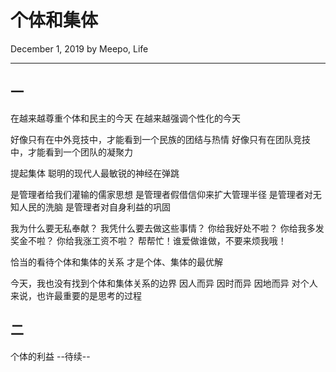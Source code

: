 # 个体和集体

December 1, 2019 by Meepo, Life

---

## 一

在越来越尊重个体和民主的今天
在越来越强调个性化的今天

好像只有在中外竞技中，才能看到一个民族的团结与热情
好像只有在团队竞技中，才能看到一个团队的凝聚力

提起集体
聪明的现代人最敏锐的神经在弹跳

是管理者给我们灌输的儒家思想
是管理者假借信仰来扩大管理半径
是管理者对无知人民的洗脑
是管理者对自身利益的巩固

我为什么要无私奉献？
我凭什么要去做这些事情？
你给我好处不啦？
你给我多发奖金不啦？
你给我涨工资不啦？
帮帮忙！谁爱做谁做，不要来烦我哦！

恰当的看待个体和集体的关系
才是个体、集体的最优解

今天，我也没有找到个体和集体关系的边界
因人而异
因时而异
因地而异
对个人来说，也许最重要的是思考的过程

## 二

个体的利益
--待续--
